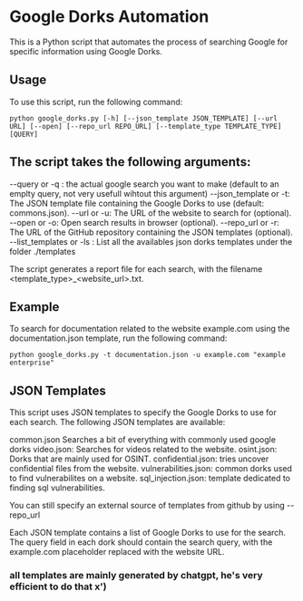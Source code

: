 # Google Dorks Automation
This is a Python script that automates the process of searching Google for specific information using Google Dorks.

## Usage
To use this script, run the following command:
```shell
python google_dorks.py [-h] [--json_template JSON_TEMPLATE] [--url URL] [--open] [--repo_url REPO_URL] [--template_type TEMPLATE_TYPE] [QUERY]
```

## The script takes the following arguments:

--query or -q : the actual google search you want to make (default to an emplty query, not very usefull wihtout this argument)
--json_template or -t: The JSON template file containing the Google Dorks to use (default: commons.json).
--url or -u: The URL of the website to search for (optional).
--open or -o: Open search results in browser (optional).
--repo_url or -r: The URL of the GitHub repository containing the JSON templates (optional).
--list_templates or -ls : List all the availables json dorks templates under the folder ./templates

The script generates a report file for each search, with the filename <template_type>_<website_url>.txt.

## Example
To search for documentation related to the website example.com using the documentation.json template, run the following command:

```shell
python google_dorks.py -t documentation.json -u example.com "example enterprise"
```

## JSON Templates
This script uses JSON templates to specify the Google Dorks to use for each search. The following JSON templates are available:

common.json Searches a bit of everything with commonly used google dorks
video.json: Searches for videos related to the website.
osint.json: Dorks that are mainly used for OSINT.
confidential.json: tries uncover confidential files from the website.
vulnerabilities.json: common dorks used to find vulnerabilites on a website.
sql_injection.json: template dedicated to finding sql vulnerabilities.

You can still specify an external source of templates from github by using --repo_url

Each JSON template contains a list of Google Dorks to use for the search. The query field in each dork should contain the search query, with the example.com placeholder replaced with the website URL.


### all templates are mainly generated by chatgpt, he's very efficient to do that x')




